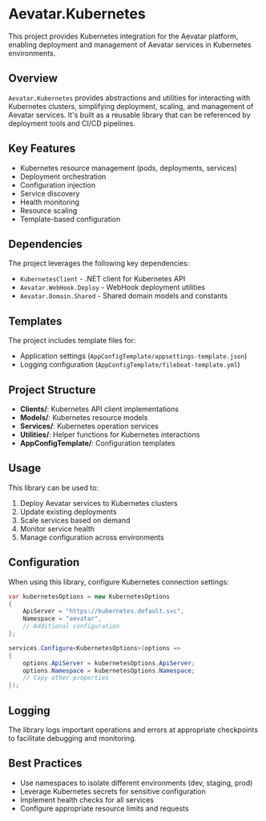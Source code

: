 # Aevatar.Kubernetes

This project provides Kubernetes integration for the Aevatar platform, enabling deployment and management of Aevatar services in Kubernetes environments.

## Overview

`Aevatar.Kubernetes` provides abstractions and utilities for interacting with Kubernetes clusters, simplifying deployment, scaling, and management of Aevatar services. It's built as a reusable library that can be referenced by deployment tools and CI/CD pipelines.

## Key Features

- Kubernetes resource management (pods, deployments, services)
- Deployment orchestration
- Configuration injection
- Service discovery
- Health monitoring
- Resource scaling
- Template-based configuration

## Dependencies

The project leverages the following key dependencies:

- `KubernetesClient` - .NET client for Kubernetes API
- `Aevatar.WebHook.Deploy` - WebHook deployment utilities
- `Aevatar.Domain.Shared` - Shared domain models and constants

## Templates

The project includes template files for:

- Application settings (`AppConfigTemplate/appsettings-template.json`)
- Logging configuration (`AppConfigTemplate/filebeat-template.yml`)

## Project Structure

- **Clients/**: Kubernetes API client implementations
- **Models/**: Kubernetes resource models
- **Services/**: Kubernetes operation services
- **Utilities/**: Helper functions for Kubernetes interactions
- **AppConfigTemplate/**: Configuration templates

## Usage

This library can be used to:

1. Deploy Aevatar services to Kubernetes clusters
2. Update existing deployments
3. Scale services based on demand
4. Monitor service health
5. Manage configuration across environments

## Configuration

When using this library, configure Kubernetes connection settings:

```csharp
var kubernetesOptions = new KubernetesOptions
{
    ApiServer = "https://kubernetes.default.svc",
    Namespace = "aevatar",
    // Additional configuration
};

services.Configure<KubernetesOptions>(options => 
{
    options.ApiServer = kubernetesOptions.ApiServer;
    options.Namespace = kubernetesOptions.Namespace;
    // Copy other properties
});
```

## Logging

The library logs important operations and errors at appropriate checkpoints to facilitate debugging and monitoring.

## Best Practices

- Use namespaces to isolate different environments (dev, staging, prod)
- Leverage Kubernetes secrets for sensitive configuration
- Implement health checks for all services
- Configure appropriate resource limits and requests 